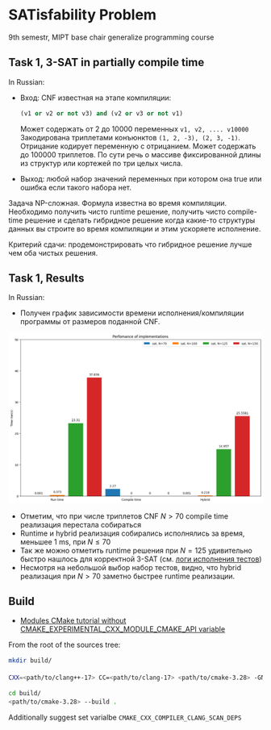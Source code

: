 # SATisfability Problem
9th semestr, MIPT base chair generalize programming course

## Task 1, 3-SAT in partially compile time

In Russian:

* Вход: CNF известная на этапе компиляции:
  ```python
  (v1 or v2 or not v3) and (v2 or v3 or not v1)
  ```
  Может содержать от 2 до 10000 переменных `v1, v2, .... v10000`
Закодирована триплетами конъюнктов `(1, 2, -3), (2, 3, -1)`. Отрицание кодирует переменную с отрицанием.
Может содержать до 100000 триплетов.
По сути речь о массиве фиксированной длины из структур или кортежей по три целых числа.

* Выход: любой набор значений переменных при котором она true или ошибка если такого набора нет. 

Задача NP-сложная. Формула известна во время компиляции.
Необходимо получить чисто runtime решение, получить чисто compile-time решение и сделать гибридное решение когда какие-то структуры данных вы строите во время компиляции и этим ускоряете исполнение.

Критерий сдачи: продемонстрировать что гибридное решение лучше чем оба чистых решения.

## Task 1, Results

In Russian:

* Получен график зависимости времени исполнения/компиляции программы от размеров поданной CNF.

![img](https://github.com/uslsteen/sat_solver/blob/main/pics/perfomance_stats.png)

* Отметим, что при числе триплетов CNF $N> 70$ compile time реализация перестала собираться
* Runtime и hybrid реализация собирались исполнялись за время, меньшеe 1 ms, при $N \leq 70$
* Так же можно отметить runtime решения при $N = 125$ удивительно быстро нашлось для корректной 3-SAT (см. [логи исполнения тестов](https://github.com/uslsteen/sat_solver/blob/main/pics/runtime_tests_logs.png))
* Несмотря на небольшой выбор набор тестов, видно, что hybrid реализация при $N > 70$ заметно быстрее runtime реализации.

## Build

- [Modules CMake tutorial without CMAKE_EXPERIMENTAL_CXX_MODULE_CMAKE_API variable](https://www.kitware.com/import-cmake-the-experiment-is-over/)

From the root of the sources tree:

```bash
mkdir build/

CXX=<path/to/clang++-17> CC=<path/to/clang-17> <path/to/cmake-3.28> -GNinja -DCMAKE_MAKE_PROGRAM=<path/to/ninja> -S . -B build/
```

```bash
cd build/
<path/to/cmake-3.28> --build .
```

Additionally suggest set varialbe ```CMAKE_CXX_COMPILER_CLANG_SCAN_DEPS```